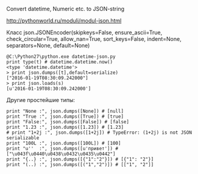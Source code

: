 Convert datetime, Numeric etc. to JSON-string

http://pythonworld.ru/moduli/modul-json.html

Класс json.JSONEncoder(skipkeys=False, ensure_ascii=True, check_circular=True, allow_nan=True, sort_keys=False, indent=None, separators=None, default=None)

```
@C:\Python27\python.exe datetime-json.py
print type(t) # datetime.datetime.now()
<type 'datetime.datetime'>
> print json.dumps([t],default=serialize)
["2016-01-19T08:30:09.242000"]
> print json.loads(s)
[u'2016-01-19T08:30:09.242000']
```

Другие простейшие типы:
```
print "None :", json.dumps([None]) # [null]
print "True :", json.dumps([True]) # [true]
print "False:", json.dumps([False]) # [false]
print "1.23 :", json.dumps([1.23]) # [1.23]
# print "1+2j :", json.dumps([1+2j]) # TypeError: (1+2j) is not JSON serializable
print "100L :", json.dumps([100L]) # [100]
print "u''  :", json.dumps([u'привет']) # ["\u043f\u0440\u0438\u0432\u0435\u0442"]
print "{..} :", json.dumps([{"1":"2"}]) # [{"1": "2"}]
print "(..) :", json.dumps([("1","2")]) # [["1", "2"]]
```
